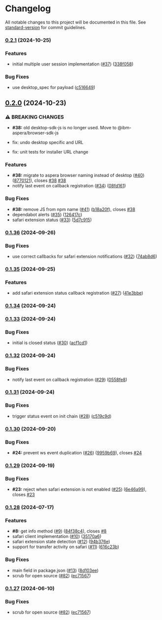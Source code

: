 # Changelog

All notable changes to this project will be documented in this file. See [standard-version](https://github.com/conventional-changelog/standard-version) for commit guidelines.

### [0.2.1](https://github.com/IBM/aspera-sdk-js/compare/v0.2.0...v0.2.1) (2024-10-25)


### Features

* initial multiple user session implementation ([#37](https://github.com/IBM/aspera-sdk-js/issues/37)) ([338f058](https://github.com/IBM/aspera-sdk-js/commit/338f058597b00f3121ff9a1d9f53b561818e8107))


### Bug Fixes

* use desktop_spec for payload ([c516649](https://github.com/IBM/aspera-sdk-js/commit/c51664904b01a4200cba6bdef665b108567123b4))

## [0.2.0](https://github.com/IBM/aspera-sdk-js/compare/v0.1.36...v0.2.0) (2024-10-23)


### ⚠ BREAKING CHANGES

* **#38:** old desktop-sdk-js is no longer used. Move to @ibm-aspera/browser-sdk-js

* fix: undo desktop specific and URL

* fix: unit tests for installer URL change

### Features

* **#38:** migrate to aspera browser naming instead of desktop ([#40](https://github.com/IBM/aspera-sdk-js/issues/40)) ([8770121](https://github.com/IBM/aspera-sdk-js/commit/87701218e6f63c034ef334059abece2402bb6e5c)), closes [#38](https://github.com/IBM/aspera-sdk-js/issues/38) [#38](https://github.com/IBM/aspera-sdk-js/issues/38)
* notify last event on callback registration ([#34](https://github.com/IBM/aspera-sdk-js/issues/34)) ([08fd161](https://github.com/IBM/aspera-sdk-js/commit/08fd1612408ae6a66dd39f597b2ee340dfa88ace))


### Bug Fixes

* **#38:** remove JS from npm name ([#41](https://github.com/IBM/aspera-sdk-js/issues/41)) ([b18a20f](https://github.com/IBM/aspera-sdk-js/commit/b18a20f9d2610d1725b237da57e345434110ff33)), closes [#38](https://github.com/IBM/aspera-sdk-js/issues/38)
* dependabot alerts ([#35](https://github.com/IBM/aspera-sdk-js/issues/35)) ([126417c](https://github.com/IBM/aspera-sdk-js/commit/126417c9665d6103cc81e409a7d128d4d28aacf0))
* safari extension status ([#33](https://github.com/IBM/aspera-sdk-js/issues/33)) ([5d7c915](https://github.com/IBM/aspera-sdk-js/commit/5d7c9156cfaf4f6d10c0d0ac741c520c0f6d7c68))

### [0.1.36](https://github.com/IBM/aspera-sdk-js/compare/v0.1.35...v0.1.36) (2024-09-26)


### Bug Fixes

* use correct callbacks for safari extension notifications ([#32](https://github.com/IBM/aspera-sdk-js/issues/32)) ([74ab8d6](https://github.com/IBM/aspera-sdk-js/commit/74ab8d67ffb4ab17354d038dbd7821ffa1815c7f))

### [0.1.35](https://github.com/IBM/aspera-sdk-js/compare/v0.1.34...v0.1.35) (2024-09-25)


### Features

* add safari extension status callback registration ([#27](https://github.com/IBM/aspera-sdk-js/issues/27)) ([41e3bbe](https://github.com/IBM/aspera-sdk-js/commit/41e3bbe289dbd07bbb164f7daa6256207b256945))

### [0.1.34](https://github.com/IBM/aspera-sdk-js/compare/v0.1.33...v0.1.34) (2024-09-24)

### [0.1.33](https://github.com/IBM/aspera-sdk-js/compare/v0.1.32...v0.1.33) (2024-09-24)


### Bug Fixes

* initial is closed status ([#30](https://github.com/IBM/aspera-sdk-js/issues/30)) ([acf1cd1](https://github.com/IBM/aspera-sdk-js/commit/acf1cd101788fb076f5a31e30413262d0260338c))

### [0.1.32](https://github.com/IBM/aspera-sdk-js/compare/v0.1.31...v0.1.32) (2024-09-24)


### Bug Fixes

* notify last event on callback registration ([#29](https://github.com/IBM/aspera-sdk-js/issues/29)) ([0558fe8](https://github.com/IBM/aspera-sdk-js/commit/0558fe8b8ba607641cf8b79e742fe151f4b6ac54))

### [0.1.31](https://github.com/IBM/aspera-sdk-js/compare/v0.1.30...v0.1.31) (2024-09-24)


### Bug Fixes

* trigger status event on init chain ([#28](https://github.com/IBM/aspera-sdk-js/issues/28)) ([c519c9d](https://github.com/IBM/aspera-sdk-js/commit/c519c9dcc33e462614a3e42e861c440120916fc6))

### [0.1.30](https://github.com/IBM/aspera-sdk-js/compare/v0.1.29...v0.1.30) (2024-09-20)


### Bug Fixes

* **#24:** prevent ws event duplication ([#26](https://github.com/IBM/aspera-sdk-js/issues/26)) ([9959b69](https://github.com/IBM/aspera-sdk-js/commit/9959b69dcb00693f79d963bad8da73caf0932192)), closes [#24](https://github.com/IBM/aspera-sdk-js/issues/24)

### [0.1.29](https://github.com/IBM/aspera-sdk-js/compare/v0.1.28...v0.1.29) (2024-09-19)


### Bug Fixes

* **#23:** reject when safari extension is not enabled ([#25](https://github.com/IBM/aspera-sdk-js/issues/25)) ([6e46a99](https://github.com/IBM/aspera-sdk-js/commit/6e46a99a3e1fdfc8e39ef8a41cc7416d2e1163c5)), closes [#23](https://github.com/IBM/aspera-sdk-js/issues/23)

### [0.1.28](https://github.com/IBM/aspera-sdk-js/compare/v0.1.26...v0.1.28) (2024-07-17)


### Features

* **#8:** get info method ([#9](https://github.com/IBM/aspera-sdk-js/issues/9)) ([84f38c4](https://github.com/IBM/aspera-sdk-js/commit/84f38c42458d942243b7d7cb375e8c2a7287f086)), closes [#8](https://github.com/IBM/aspera-sdk-js/issues/8)
* safari client implementation ([#10](https://github.com/IBM/aspera-sdk-js/issues/10)) ([35170a6](https://github.com/IBM/aspera-sdk-js/commit/35170a6a00daa25d979ae8753e8ca79329baf422))
* safari extension state detection ([#12](https://github.com/IBM/aspera-sdk-js/issues/12)) ([94b376e](https://github.com/IBM/aspera-sdk-js/commit/94b376ec3416e0fb9e8cda5bc773a3942a09881b))
* support for transfer activity on safari  ([#11](https://github.com/IBM/aspera-sdk-js/issues/11)) ([616c23b](https://github.com/IBM/aspera-sdk-js/commit/616c23bd9f58a3da8099468bbb66b10fe0c8582a))


### Bug Fixes

* main field in package.json ([#13](https://github.com/IBM/aspera-sdk-js/issues/13)) ([8d103ee](https://github.com/IBM/aspera-sdk-js/commit/8d103ee0dffa8753c0c507f38ea375b8721555db))
* scrub for open source ([#82](https://github.com/IBM/aspera-sdk-js/issues/82)) ([ec71567](https://github.com/IBM/aspera-sdk-js/commit/ec71567f9a1271c765c13fcbe9acb8cac517e595))

### [0.1.27](https://github.com/IBM/aspera-sdk-js/compare/v0.1.26...v0.1.27) (2024-06-10)


### Bug Fixes

* scrub for open source ([#82](https://github.com/IBM/aspera-sdk-js/issues/82)) ([ec71567](https://github.com/IBM/aspera-sdk-js/commit/ec71567f9a1271c765c13fcbe9acb8cac517e595))
